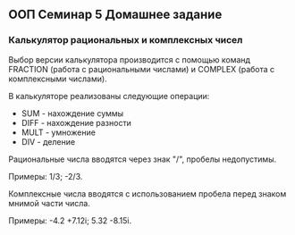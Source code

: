 ## ООП Семинар 5 Домашнее задание
### Калькулятор рациональных и комплексных чисел

Выбор версии калькулятора производится с помощью команд FRACTION (работа с рациональными числами) 
и COMPLEX (работа с комплексными числами).

В калькуляторе реализованы следующие операции:
* SUM - нахождение суммы
* DIFF - нахождение разности
* MULT - умножение
* DIV - деление

Рациональные числа вводятся через знак "/", пробелы недопустимы. 

Примеры: 1/3; -2/3.

Комплексные числа вводятся с использованием пробела перед знаком мнимой части числа.

Примеры: -4.2 +7.12i; 5.32 -8.15i. 